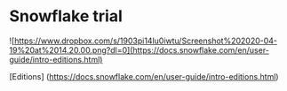# Snowflake trial

![https://www.dropbox.com/s/1903pi14lu0iwtu/Screenshot%202020-04-19%20at%2014.20.00.png?dl=0](https://docs.snowflake.com/en/user-guide/intro-editions.html)

[Editions] (https://docs.snowflake.com/en/user-guide/intro-editions.html)